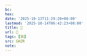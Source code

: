 ```yaml
---
bc:
hex:
date: '2025-10-13T11:29:20+08:00'
lastmod: '2025-10-14T06:42:23+08:00'
title: 󰡄
url: 󰡄
tags: [挑]
src: GHZR
note:
---
```

